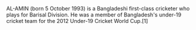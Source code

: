 AL-AMIN (born 5 October 1993) is a Bangladeshi first-class cricketer who plays for Barisal Division. He was a member of Bangladesh's under-19 cricket team for the 2012 Under-19 Cricket World Cup.[1]
